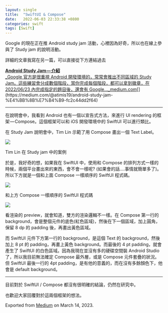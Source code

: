 ```yaml
---
layout: single
title:  "SwiftUI & Compose"
date:   2022-06-03 22:33:38 +0800
categories: swift
tags: [Swift]
---
```


Google 的現在正在推 Android study jam 活動，心裡因為好奇，所以也在線上參與了 Study jam 的說明活動。

詳細的文章我寫在另一篇，可以直接從下方連結過去

[**Android Study Jam — 介紹**  
_Google 官方是很重視 Android 開發環境的，常常會推出不同區域的 Study Jam。這些練習會分成數個階段，當你完成每個階段，都可以拿到徽章，在 2022/06/23 內完成指定的題目後，還會有 Google…_medium.com](https://medium.com/@atimis19/android-study-jam-%E4%BB%8B%E7%B4%B9-fc2c44dd2f64 "https://medium.com/@atimis19/android-study-jam-%E4%BB%8B%E7%B4%B9-fc2c44dd2f64")[](https://medium.com/@atimis19/android-study-jam-%E4%BB%8B%E7%B4%B9-fc2c44dd2f64)

* * *

在說明會中，我看到 Android 也有一個以宣告式方法，來進行 UI rendering 的框架 — Compose。這個框架可以和 iOS 開發環境中的 SwiftUI 可以進行類比。

在 Study Jam 說明會中，Tim Lin 示範了用 Compose 畫出一個 Text Label。

![](https://cdn-images-1.medium.com/max/800/1*2CZhpAOPfHN_baUdGtkIIA.png)

Tim Lin 在 Study jam 中的案例

於是，我好奇的想，如果我在 SwiftUI 中，使用和 Compose 的排列方式一樣的時候，兩個平台畫出來的東西，會不會一樣呢? (如果會的話….事情就簡單多了)。所以下方就是一個和上面 Compose 一樣順序的 SwiftUI 程式碼。

![](https://cdn-images-1.medium.com/max/800/1*EZMuPTxtjvOyFYtkJMgXrg.png)

和上方 Compose 一樣順序的 SwiftUI 程式碼

![](https://cdn-images-1.medium.com/max/800/1*rfx2jRCOGrcDpGyuxpaceA.png)

看渲染的 preview，就會知道，雙方的渲染邏輯不一樣。在 Compose 第一行的 background，會是整個元件的底色(紅色區域)，然後在下一個區域，加上圓角，保留 8 dp 的 padding 後，再畫出黃色區域。

而 SwiftUI 元件下方第一行的 background，是這個 Text 的 background，然後加上 8 pt 的 padding，再畫上黃色 background。而最後的 4 pt padding，就會產生了 SwiftUI 的白色區域。因為我現在並沒有多的硬碟空間裝 Android Studio 了，所以我目前無法確定 Compose 最外層，或是 Compose 元件套疊的狀況。但 SwiftUI 最後一行的 4pt padding，是有他的意義的，而在沒有多餘顏色下，他會是 default background。

* * *

目前對於 SwiftUI / Compose 都沒有很明確的結論，仍然在研究中。

也歡迎大家回覆對於這兩個框架的想法。

Exported from [Medium](https://medium.com) on March 14, 2023.